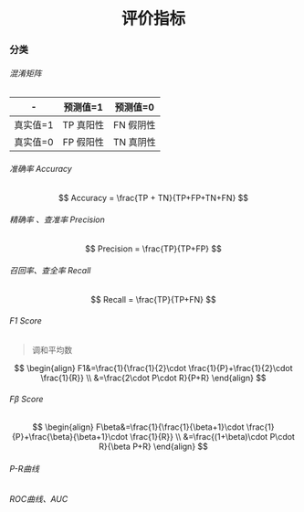 
# <center>评价指标</center>

### 分类

###### 混淆矩阵

-|预测值=1|预测值=0
:-:|:-:|:-:
真实值=1|TP 真阳性|FN 假阴性
真实值=0|FP 假阳性|TN 真阴性

###### 准确率 Accuracy

$$
Accuracy =  \frac{TP + TN}{TP+FP+TN+FN} 
$$

###### 精确率 、查准率 Precision

$$
Precision = \frac{TP}{TP+FP}
$$
  
###### 召回率、查全率 Recall

$$
Recall = \frac{TP}{TP+FN}
$$

###### F1 Score

>调和平均数

$$
\begin{align}
F1&=\frac{1}{\frac{1}{2}\cdot \frac{1}{P}+\frac{1}{2}\cdot \frac{1}{R}} \\
  &=\frac{2\cdot P\cdot R}{P+R}
\end{align}
$$

###### Fβ Score

$$
\begin{align}
F\beta&=\frac{1}{\frac{1}{\beta+1}\cdot \frac{1}{P}+\frac{\beta}{\beta+1}\cdot \frac{1}{R}} \\
&=\frac{(1+\beta)\cdot P\cdot R}{\beta P+R}
\end{align}
$$

###### P-R曲线

###### ROC曲线、AUC